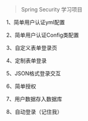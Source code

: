 > Spring Security 学习项目

1、简单用户认证yml配置

2、简单用户认证Config类配置

3、自定义表单登录页

4、定制表单登录

5、JSON格式登录交互

6、简单授权

7、用户数据存入数据库

8、自动登录（记住我）

